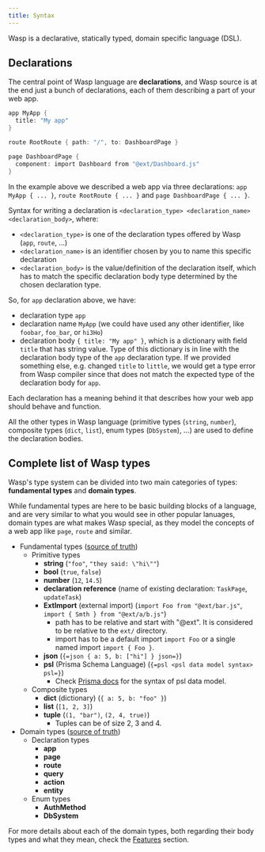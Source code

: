 ```yaml
---
title: Syntax
---
```


Wasp is a declarative, statically typed, domain specific language (DSL).

## Declarations

The central point of Wasp language are **declarations**, and Wasp source is at the end just a bunch of declarations, each of them describing a part of your web app.

```c
app MyApp {
  title: "My app"
}

route RootRoute { path: "/", to: DashboardPage }

page DashboardPage {
  component: import Dashboard from "@ext/Dashboard.js"
}
```

In the example above we described a web app via three declarations: `app MyApp { ... }`, `route RootRoute { ... }` and `page DashboardPage { ... }`.

Syntax for writing a declaration is `<declaration_type> <declaration_name> <declaration_body>`, where:
- `<declaration_type>` is one of the declaration types offered by Wasp (`app`, `route`, ...)
- `<declaration_name>` is an identifier chosen by you to name this specific declaration
- `<declaration_body>` is the value/definition of the declaration itself, which has to match the specific declaration body type determined by the chosen declaration type.

So, for `app` declaration above, we have:
- declaration type `app`
- declaration name `MyApp` (we could have used any other identifier, like `foobar`, `foo_bar`, or `hi3Ho`)
- declaration body `{ title: "My app" }`, which is a dictionary with field `title` that has string value.
  Type of this dictionary is in line with the declaration body type of the `app` declaration type.
  If we provided something else, e.g. changed `title` to `little`, we would get a type error from Wasp compiler since that does not match the expected type of the declaration body for `app`.

Each declaration has a meaning behind it that describes how your web app should behave and function.

All the other types in Wasp language (primitive types (`string`, `number`), composite types (`dict`, `list`), enum types (`DbSystem`), ...) are used to define the declaration bodies.

## Complete list of Wasp types
Wasp's type system can be divided into two main categories of types: **fundamental types** and **domain types**.

While fundamental types are here to be basic building blocks of a language, and are very similar to what you would see in other popular lanuages, domain types are what makes Wasp special, as they model the concepts of a web app like `page`, `route` and similar.

- Fundamental types ([source of truth](https://github.com/wasp-lang/wasp/blob/master/waspc/src/Wasp/Analyzer/Type.hs))
  - Primitive types
    - **string** (`"foo"`, `"they said: \"hi\""`)
    - **bool** (`true`, `false`)
    - **number** (`12`, `14.5`)
    - **declaration reference** (name of existing declaration: `TaskPage`, `updateTask`)
    - **ExtImport** (external import) (`import Foo from "@ext/bar.js"`, `import { Smth } from "@ext/a/b.js"`)
      - path has to be relative and start with "@ext". It is considered to be relative to the `ext/` directory.
      - import has to be a default import `import Foo` or a single named import `import { Foo }`.
    - **json** (`{=json { a: 5, b: ["hi"] } json=}`)
    - **psl** (Prisma Schema Language) (`{=psl <psl data model syntax> psl=}`)
      - Check [Prisma docs](https://www.prisma.io/docs/concepts/components/prisma-schema/data-model) for the syntax of psl data model.
  - Composite types
    - **dict** (dictionary) (`{ a: 5, b: "foo" }`)
    - **list** (`[1, 2, 3]`)
    - **tuple** (`(1, "bar")`, `(2, 4, true)`)
      - Tuples can be of size 2, 3 and 4.
- Domain types ([source of truth](https://github.com/wasp-lang/wasp/blob/master/waspc/src/Wasp/Analyzer/StdTypeDefinitions.hs))
  - Declaration types
    - **app**
    - **page**
    - **route**
    - **query**
    - **action**
    - **entity**
  - Enum types
    - **AuthMethod**
    - **DbSystem**


For more details about each of the domain types, both regarding their body types and what they mean, check the [Features](/language/features.md) section.
